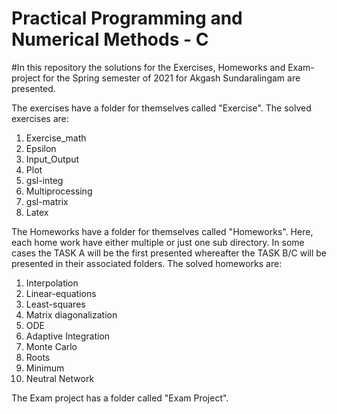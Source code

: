 # Practical Programming and Numerical Methods - C

#In this repository the solutions for the Exercises, Homeworks and Exam-project for the Spring semester of 2021 for Akgash Sundaralingam are presented.

The exercises have a folder for themselves called "Exercise". 
The solved exercises are: 

1. Exercise_math
2. Epsilon
3. Input_Output
4. Plot
5. gsl-integ
6. Multiprocessing
7. gsl-matrix
8. Latex

The Homeworks have a folder for themselves called "Homeworks". Here, each home work have either multiple or just one sub directory. In some cases the TASK A will be the first presented whereafter the TASK B/C will be presented in their associated folders. 
The solved homeworks are: 

1. Interpolation
2. Linear-equations
3. Least-squares
4. Matrix diagonalization
5. ODE
6. Adaptive Integration
7. Monte Carlo
8. Roots
9. Minimum
10. Neutral Network

The Exam project has a folder called "Exam Project". 
